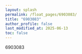 ```yaml
---
layout: splash
permalink: /float_pages/6903083/
title: "6903083"
author_profile: false
last_modified_at: 2025-06-13
toc: false
---
```

 
6903083
